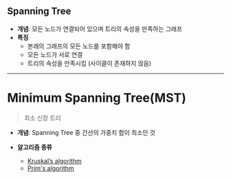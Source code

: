 ## Spanning Tree

- **개념**: 모든 노드가 연결되어 있으며 트리의 속성을 만족하는 그래프
- **특징**
  - 본래의 그래프의 모든 노드를 포함해야 함
  - 모든 노드가 서로 연결
  - 트리의 속성을 만족시킴 (사이클이 존재하지 않음)

---

# Minimum Spanning Tree(MST)

> 최소 신장 트리

- **개념**: Spanning Tree 중 간선의 가중치 합이 최소인 것

- **알고리즘 종류**
  - [Kruskal’s algorithm](Kruskal)
  - [Prim's algorithm](Prim)
